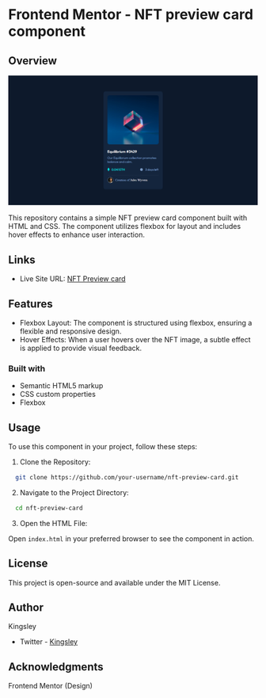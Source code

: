 # Frontend Mentor - NFT preview card component


## Overview

![](./images/screenshot.PNG)

This repository contains a simple NFT preview card component built with HTML and CSS. 
The component utilizes flexbox for layout and includes hover effects to enhance user interaction.


## Links
- Live Site URL: [NFT Preview card](https://nft-preview-card-100.netlify.app/)

## Features

- Flexbox Layout: The component is structured using flexbox, ensuring a flexible 
  and responsive design.
- Hover Effects: When a user hovers over the NFT image, a subtle effect is applied 
  to provide visual feedback.



### Built with

- Semantic HTML5 markup
- CSS custom properties
- Flexbox

## Usage

To use this component in your project, follow these steps:

1. Clone the Repository:

```bash
  git clone https://github.com/your-username/nft-preview-card.git
```

2. Navigate to the Project Directory:

```bash
  cd nft-preview-card
```

3. Open the HTML File:

Open `index.html` in your preferred browser to see the component in action.

## License

This project is open-source and available under the MIT License.


## Author
Kingsley
- Twitter - [Kingsley](https://x.com/_kingsl3y)


## Acknowledgments

Frontend Mentor (Design)

